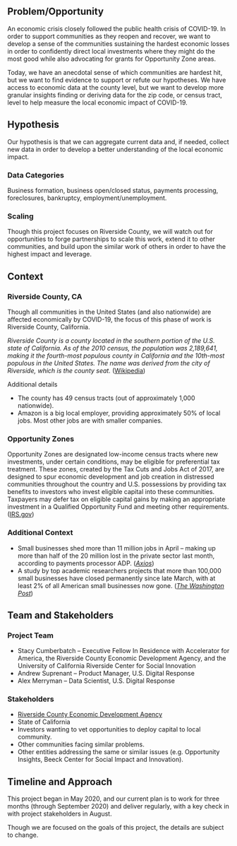 ## Problem/Opportunity 
An economic crisis closely followed the public health crisis of COVID-19. In order to support communities as they reopen and recover, we want to develop a sense of the communities sustaining the hardest economic losses in order to confidently direct local investments where they might do the most good while also advocating for grants for Opportunity Zone areas.

Today, we have an anecdotal sense of which communities are hardest hit, but we want to find evidence to support or refute our hypotheses. We have access to economic data at the county level, but we want to develop more granular insights finding or deriving data for the zip code, or census tract, level to help measure the local economic impact of COVID-19.

## Hypothesis
Our hypothesis is that we can aggregate current data and, if needed, collect new data in order to develop a better understanding of the local economic impact. 

### Data Categories
Business formation, business open/closed status, payments processing, foreclosures, bankruptcy, employment/unemployment.

### Scaling 
Though this project focuses on Riverside County, we will watch out for opportunities to forge partnerships to scale this work, extend it to other communities, and build upon the similar work of others in order to have the highest impact and leverage.

## Context
### Riverside County, CA
Though all communities in the United States (and also nationwide) are affected economically by COVID-19, the focus of this phase of work is Riverside County, California. 

_Riverside County is a county located in the southern portion of the U.S. state of California. As of the 2010 census, the population was 2,189,641, making it the fourth-most populous county in California and the 10th-most populous in the United States. The name was derived from the city of Riverside, which is the county seat._ ([Wikipedia](https://en.wikipedia.org/wiki/Riverside_County,_California))

Additional details
 - The county has 49 census tracts (out of approximately 1,000 nationwide).
 - Amazon is a big local employer, providing approximately 50% of local jobs. Most other jobs are with smaller companies. 

### Opportunity Zones
Opportunity Zones are designated low-income census tracts where new investments, under certain conditions, may be eligible for preferential tax treatment. These zones, created by the Tax Cuts and Jobs Act of 2017, are designed to spur economic development and job creation in distressed communities throughout the country and U.S. possessions by providing tax benefits to investors who invest eligible capital into these communities. Taxpayers may defer tax on eligible capital gains by making an appropriate investment in a Qualified Opportunity Fund and meeting other requirements. ([IRS.gov](https://www.irs.gov/newsroom/opportunity-zones-frequently-asked-questions))

### Additional Context
 - Small businesses shed more than 11 million jobs in April – making up more than half of the 20 million lost in the private sector last month, according to payments processor ADP. ([_Axios_](https://www.axios.com/reckoning-small-business-coronavirus-fa6affe7-2458-459f-91d6-76f191ccb23e.html))
 - A study by top academic researchers projects that more than 100,000 small businesses have closed permanently since late March, with at least 2% of all American small businesses now gone. ([_The Washington Post_](https://www.washingtonpost.com/business/2020/05/12/small-business-used-define-americas-economy-pandemic-could-end-that-forever/))

## Team and Stakeholders
### Project Team
 - Stacy Cumberbatch – Executive Fellow In Residence with Accelerator for America, the Riverside County Economic Development Agency, and the University of California Riverside Center for Social Innovation
 - Andrew Suprenant – Product Manager, U.S. Digital Response
 - Alex Merryman – Data Scientist, U.S. Digital Response
 
 ### Stakeholders
 - [Riverside County Economic Development Agency](https://rivcoeda.org/)
 - State of California
 - Investors wanting to vet opportunities to deploy capital to local community. 
 - Other communities facing similar problems.
 - Other entities addressing the same or similar issues (e.g. Opportunity Insights, Beeck Center for Social Impact and Innovation).

## Timeline and Approach
This project began in May 2020, and our current plan is to work for three months (through September 2020) and deliver regularly, with a key check in with project stakeholders in August. 

Though we are focused on the goals of this project, the details are subject to change.
